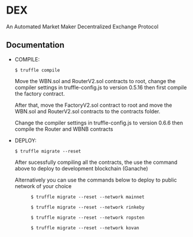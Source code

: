 # DEX
An Automated Market Maker Decentralized Exchange Protocol

## Documentation

- COMPILE:

    ```$ truffle compile```

    Move the WBN.sol and RouterV2.sol contracts to root, change the compiler settings in truffle-config.js to version 0.5.16 then first compile the factory contract.
    
    After that, move the FactoryV2.sol contract to root and move the WBN.sol and RouterV2.sol contracts to the contracts folder.
    
    Change the compiler settings in truffle-config.js to version 0.6.6 then compile the Router and WBNB contracts


- DEPLOY:

    ```$ truffle migrate --reset```
    
    After sucessfully compiling all the contracts, the use the command above to deploy to development blockchain (Ganache)
    
    Alternatively you can use the commands below to deploy to public network of your choice
    
            $ truffle migrate --reset --network mainnet
        
            $ truffle migrate --reset --network rinkeby
        
            $ truffle migrate --reset --network ropsten
        
            $ truffle migrate --reset --network kovan
